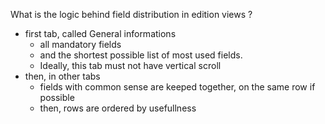 What is the logic behind field distribution in edition views ?

* first tab, called General informations
  * all mandatory fields
  * and the shortest possible list of most used fields.
  * Ideally, this tab must not have vertical scroll  
* then, in other tabs
  * fields with common sense are keeped together, on the same row if possible
  * then, rows are ordered by usefullness
